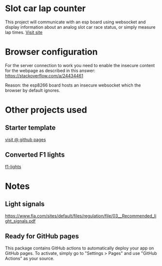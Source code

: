# Slot car lap counter

This project will communicate with an esp board using websocket and display information about an analog slot car race status, or simply measure lap times.
[Visit site](https://csicsi2000.github.io/svelte-slot-car-race-management/)

# Browser configuration
For the server connection to work you need to enable the insecure content for the webpage as described in this answer: 
https://stackoverflow.com/a/24434461

Reason: the esp8266 board hosts an insecure websocket which the browser by default ignores.

# Other projects used

## Starter template

[visit @ github pages](https://sroehrl.github.io/svelte-flowbite-boilerplate)

## Converted F1 lights

[f1-lights](https://github.com/jan25/f1-lights)

# Notes

## Light signals
https://www.fia.com/sites/default/files/regulation/file/03__Recommended_light_signals.pdf

## Ready for GitHub pages
This package contains GitHub actions to automatically deploy your app on GitHub pages. To activate, simply go to "Settings > Pages"
and use "GitHub Actions" as your source.

